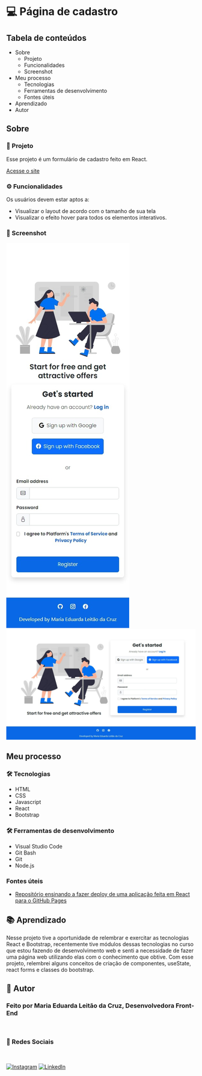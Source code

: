 # 💻 Página de cadastro

## Tabela de conteúdos

- Sobre
    - Projeto
    - Funcionalidades
    - Screenshot
- Meu processo
    - Tecnologias
    - Ferramentas de desenvolvimento
    - Fontes úteis
- Aprendizado
- Autor

## Sobre

### 📑 Projeto

Esse projeto é um formulário de cadastro feito em React.

[Acesse o site](https://mariamourie.github.io/signup-form/)

### ⚙️ Funcionalidades

Os usuários devem estar aptos a:

- Visualizar o layout de acordo com o tamanho de sua tela
- Visualizar o efeito hover para todos os elementos interativos.

### 📸 Screenshot

![Mobile Screenshot](./src/assets/images/mobile-design.jpeg)
![Desktop Screenshot](./src/assets/images/desktop-design.jpeg)

## Meu processo

### 🛠️ Tecnologias

- HTML
- CSS
- Javascript
- React
- Bootstrap

### 🛠️ Ferramentas de desenvolvimento

- Visual Studio Code
- Git Bash
- Git
- Node.js

### Fontes úteis

- [Repositório ensinando a fazer deploy de uma aplicação feita em React para o GitHub Pages](https://github.com/gitname/react-gh-pages)

## 📚 Aprendizado

Nesse projeto tive a oportunidade de relembrar e exercitar as tecnologias React e Bootstrap, recentemente tive módulos dessas tecnologias no curso que estou fazendo de desenvolvimento web e senti a necessidade de fazer uma página web utilizando elas com o conhecimento que obtive. Com esse projeto, relembrei alguns conceitos de criação de componentes, useState, react forms e classes do bootstrap.

## 📍 Autor

   <h3>Feito por Maria Eduarda Leitão da Cruz, Desenvolvedora Front-End</h3>

<br>

### 📲 Redes Sociais

<br>

[![Instagram](https://img.shields.io/badge/Instagram-%23E4405F.svg?logo=Instagram&logoColor=white)](https://instagram.com/mariamourie) [![LinkedIn](https://img.shields.io/badge/LinkedIn-%230077B5.svg?logo=linkedin&logoColor=white)](https://linkedin.com/in/maria-eduarda-cruz) 